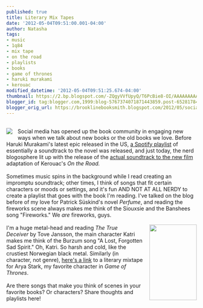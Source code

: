 ```yaml
---
published: true
title: Literary Mix Tapes
date: '2012-05-04T09:51:00.001-04:00'
author: Natasha
tags:
- music
- 1q84
- mix tape
- on the road
- playlists
- books
- game of thrones
- haruki murakami
- kerouac
modified_datetime: '2012-05-04T09:51:25.674-04:00'
thumbnail: https://2.bp.blogspot.com/-ZQgyVVfUpyQ/T6PcBie8-OI/AAAAAAAAAbE/-4aEjDToc0U/s72-c/images.jpg
blogger_id: tag:blogger.com,1999:blog-5767374071871443859.post-6528178497774711179
blogger_orig_url: https://brooklinebooksmith.blogspot.com/2012/05/social-media-has-opened-up-book.html
---
```


<br /><a href="https://2.bp.blogspot.com/-ZQgyVVfUpyQ/T6PcBie8-OI/AAAAAAAAAbE/-4aEjDToc0U/s1600/images.jpg" imageanchor="1" style="clear: left; float: left; margin-bottom: 1em; margin-right: 1em;"><img border="0" src="https://2.bp.blogspot.com/-ZQgyVVfUpyQ/T6PcBie8-OI/AAAAAAAAAbE/-4aEjDToc0U/s1600/images.jpg" /></a>Social media has opened up the book community in engaging new ways when we talk about new books or the old books we love. Before Haruki Murakami's latest epic released in the US, <a href="https://open.spotify.com/user/tusquetseditores/playlist/3yYOEIW7ZOuAEOroTx1XeN">a Spotify playlist</a> of essentially a soundtrack to the novel was released, and just today, the nerd blogosphere lit up with the&nbsp;release&nbsp;of the <a href="https://blogs.indiewire.com/theplaylist/on-the-road-soundtrack-features-ella-fitzgerald-son-house-slim-gaillard-alongside-original-score-20120501">actual soundtrack to the new film</a> adaptation of Kerouac's<i>&nbsp;On the Road.&nbsp;</i><br /><br />Sometimes music spins in the background while I read creating an impromptu soundtrack; other times, I think of songs that fit certain characters or moods or settings, and it's fun AND NOT AT ALL NERDY to create a playlist that goes with the book I'm reading. I've talked on the blog before of my love for Patrick Süskind's novel <i>Perfume</i>, and reading the fireworks scene always makes me think of the Siouxsie and the Banshees song "Fireworks." We <i>are </i>fireworks, guys.<br /><br /><a href="https://3.bp.blogspot.com/-V3D16tmziI0/T6PcPzsJWgI/AAAAAAAAAbU/jJbUSwzVNIc/s1600/productimage-picture-the-true-deceiver-24_jpg_180x574_q85.jpg" imageanchor="1" style="clear: right; float: right; margin-bottom: 1em; margin-left: 1em;"><img border="0" height="200" src="https://3.bp.blogspot.com/-V3D16tmziI0/T6PcPzsJWgI/AAAAAAAAAbU/jJbUSwzVNIc/s200/productimage-picture-the-true-deceiver-24_jpg_180x574_q85.jpg" width="125" /></a>I'm a huge metal-head and reading&nbsp;<i>The True Deceiver&nbsp;</i>by Tove Jansson, the main character Katri makes me think of the Burzum song "A Lost, Forgotten Sad Spirit." Oh, Katri. So harsh and cold, like the crustiest Norwegian black metal. Similarly (in character, not genre), <a href="https://flavorwire.com/282885/literary-mixtape-arya-stark">here's a link</a> to a literary mixtape for Arya Stark, my favorite character in <i>Game of Thrones</i>.<br /><br />Are there songs that make you think of scenes in your favorite books? Or characters? Share thoughts and playlists here!